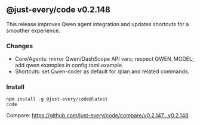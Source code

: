 ## @just-every/code v0.2.148

This release improves Qwen agent integration and updates shortcuts for a smoother experience.

### Changes
- Core/Agents: mirror Qwen/DashScope API vars; respect QWEN_MODEL; add qwen examples in config.toml.example.
- Shortcuts: set Qwen-coder as default for /plan and related commands.

### Install
```
npm install -g @just-every/code@latest
code
```

Compare: https://github.com/just-every/code/compare/v0.2.147...v0.2.148

